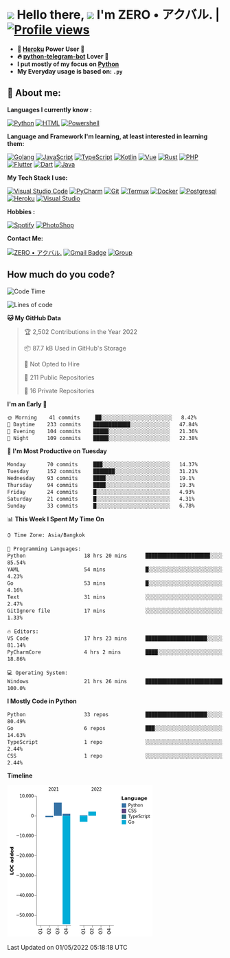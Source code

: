 # <img src="https://i.pinimg.com/originals/01/63/6c/01636c5434cd0462086620c60fdfec16.gif" width="50px"> **Hello there, <img src="https://raw.githubusercontent.com/MartinHeinz/MartinHeinz/master/wave.gif" width="30px">** I'm ZERO • アクバル. | [![Profile views](https://gpvc.arturio.dev/Ryomen-Sukuna)](https://github.com/Ryomen-Sukuna)

- **🐋 [Heroku](https://heroku.com) Power User 💪**
- **🔥 [python-telegram-bot](https://github.com/python-telegram-bot/python-telegram-bot) Lover 💖**
- **I put mostly of my focus on [Python](https://python.org)**
- **My Everyday usage is based on: `.py`**

## 👦 **About me**:

**Languages I currently know :**

[![Python](https://badges.aleen42.com/src/python.svg)](https://python.org)
[![HTML](https://img.shields.io/badge/-HTML-%232c3e50?style=flat&logo=php)](https://whatwg.org)
[![Powershell](https://img.shields.io/badge/-PowerShell-%232c3e50?style=flat&logo=powershell)](https://docs.microsoft.com/en-us/powershell)

**Language ​​and Framework I'm learning, at least interested in learning them:**

[![Golang](https://badges.aleen42.com/src/golang.svg)](https://golang.org)
[![JavaScript](https://badges.aleen42.com/src/javascript.svg)](https://nodejs.org)
[![TypeScript](https://badges.aleen42.com/src/typescript.svg)](https://www.typescriptlang.org)
[![Kotlin](https://badges.aleen42.com/src/kotlin.svg)](https://kotlinlang.org)
[![Vue](https://badges.aleen42.com/src/vue.svg)](https://vuejs.org)
[![Rust](https://img.shields.io/badge/-rust-%232c3e50?style=flat&logo=rust)](https://rust-lang.org)
[![PHP](https://img.shields.io/badge/-php-%232c3e50?style=flat&logo=php)](https://www.php.net)
[![Flutter](https://img.shields.io/badge/-flutter-%232c3e50?style=flat&logo=flutter)](https://flutter.dev)
[![Dart](https://img.shields.io/badge/-dart-%232c3e50?style=flat&logo=dart)](https://dart.dev)
[![Java](https://badges.aleen42.com/src/java.svg)](https://www.java.com/en)

**My Tech Stack I use:**

[![Visual Studio Code](https://badges.aleen42.com/src/visual_studio_code.svg)](https://code.visualstudio.com)
[![PyCharm](https://img.shields.io/badge/-pycharm-%23007ACC?style=flat&logo=pycharm&logoColor=black&color=black&labelColor=green)](https://www.jetbrains.com/pycharm)
[![Git](https://img.shields.io/badge/-Git-%23F05032?style=flat&logo=git&logoColor=%23ffffff)](https://git-scm.com)
[![Termux](https://img.shields.io/badge/-Termux-%232c3e50?style=flat&logo=typescript)](https://termux.com)
[![Docker](https://badges.aleen42.com/src/docker.svg)](https://www.docker.com/)
[![Postgresql](https://img.shields.io/badge/-Postgresql-%232c3e50?style=flat&logo=postgresql)](https://postgresql.org)
[![Heroku](https://img.shields.io/badge/-Heroku-purple?style=flat&logo=heroku)](https://heroku.com)
[![Visual Studio](https://badges.aleen42.com/src/visual_studio.svg)](https://visualstudio.microsoft.com/)

**Hobbies :**

[![Spotify](https://badges.aleen42.com/src/spotify.svg)](https://spotify.com)
[![PhotoShop](https://badges.aleen42.com/src/photoshop.svg)](https://www.adobe.com/products/photoshop.html)

**Contact Me:**

[![ZERO • アクバル.](https://badges.aleen42.com/src/telegram.svg)](https://t.me/Anomaliii)
[![Gmail Badge](https://img.shields.io/badge/-ryomensukuna83@gmail.com-c14438?style=flat&logo=Gmail&logoColor=white)](https://ryomensukuna83@gmail.com)
[![Group](https://img.shields.io/badge/dynamic/json?logo=telegram&label=%40RandomAnimeIndonesia&labelColor=282c34&suffix=+members&color=2CA5E0&query=%24.data.totalSubs&url=https%3A%2F%2Fapi.spencerwoo.com%2Fsubstats%2F%3Fsource%3Dtelegram%26queryKey%3DGrup_Anime_Random&longCache=true%22)](https://t.me/Grup_Anime_Random)
 

## **How much do you code?**

<!--START_SECTION:waka-->
![Code Time](http://img.shields.io/badge/Code%20Time-150%20hrs%2045%20mins-blue)

![Lines of code](https://img.shields.io/badge/From%20Hello%20World%20I%27ve%20Written--48%20Thousand%20lines%20of%20code-blue)

**🐱 My GitHub Data** 

> 🏆 2,502 Contributions in the Year 2022
 > 
> 📦 87.7 kB Used in GitHub's Storage 
 > 
> 🚫 Not Opted to Hire
 > 
> 📜 211 Public Repositories 
 > 
> 🔑 16 Private Repositories  
 > 
**I'm an Early 🐤** 

```text
🌞 Morning    41 commits     ██░░░░░░░░░░░░░░░░░░░░░░░   8.42% 
🌆 Daytime    233 commits    ████████████░░░░░░░░░░░░░   47.84% 
🌃 Evening    104 commits    █████░░░░░░░░░░░░░░░░░░░░   21.36% 
🌙 Night      109 commits    █████░░░░░░░░░░░░░░░░░░░░   22.38%

```
📅 **I'm Most Productive on Tuesday** 

```text
Monday       70 commits     ███░░░░░░░░░░░░░░░░░░░░░░   14.37% 
Tuesday      152 commits    ███████░░░░░░░░░░░░░░░░░░   31.21% 
Wednesday    93 commits     ████░░░░░░░░░░░░░░░░░░░░░   19.1% 
Thursday     94 commits     ████░░░░░░░░░░░░░░░░░░░░░   19.3% 
Friday       24 commits     █░░░░░░░░░░░░░░░░░░░░░░░░   4.93% 
Saturday     21 commits     █░░░░░░░░░░░░░░░░░░░░░░░░   4.31% 
Sunday       33 commits     █░░░░░░░░░░░░░░░░░░░░░░░░   6.78%

```


📊 **This Week I Spent My Time On** 

```text
⌚︎ Time Zone: Asia/Bangkok

💬 Programming Languages: 
Python                   18 hrs 20 mins      █████████████████████░░░░   85.54% 
YAML                     54 mins             █░░░░░░░░░░░░░░░░░░░░░░░░   4.23% 
Go                       53 mins             █░░░░░░░░░░░░░░░░░░░░░░░░   4.16% 
Text                     31 mins             ░░░░░░░░░░░░░░░░░░░░░░░░░   2.47% 
GitIgnore file           17 mins             ░░░░░░░░░░░░░░░░░░░░░░░░░   1.33%

🔥 Editors: 
VS Code                  17 hrs 23 mins      ████████████████████░░░░░   81.14% 
PyCharmCore              4 hrs 2 mins        ████░░░░░░░░░░░░░░░░░░░░░   18.86%

💻 Operating System: 
Windows                  21 hrs 26 mins      █████████████████████████   100.0%

```

**I Mostly Code in Python** 

```text
Python                   33 repos            ████████████████████░░░░░   80.49% 
Go                       6 repos             ███░░░░░░░░░░░░░░░░░░░░░░   14.63% 
TypeScript               1 repo              ░░░░░░░░░░░░░░░░░░░░░░░░░   2.44% 
CSS                      1 repo              ░░░░░░░░░░░░░░░░░░░░░░░░░   2.44%

```


**Timeline**

![Chart not found](https://raw.githubusercontent.com/Ryomen-Sukuna/Ryomen-Sukuna/master/charts/bar_graph.png) 


 Last Updated on 01/05/2022 05:18:18 UTC
<!--END_SECTION:waka-->
